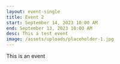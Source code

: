 ```yaml
---
layout: event-single
title: Event 2
start: September 14, 2023 10:00 AM
end: September 13, 2023 10:00 AM
desc: This a test event
image: /assets/uploads/placeholder-1.jpg
---
```

T﻿his is an event